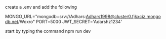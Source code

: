 create a .env and add the following 

MONGO_URL="mongodb+srv://Adhars:Adhars1998@cluster0.fjkxciz.mongodb.net/Woxro"
PORT=5000
JWT_SECRET='Adarshz1234'


start by typing the command npm run dev
